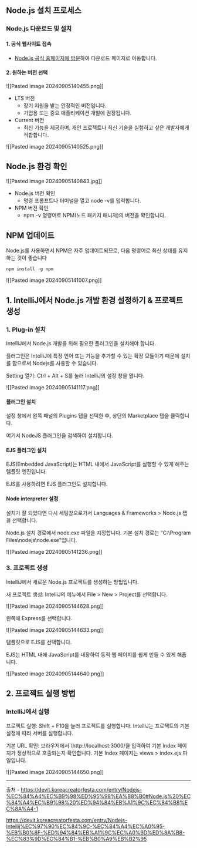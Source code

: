 ## Node.js 설치 프로세스
### Node.js 다운로드 및 설치

#### 1. 공식 웹사이트 접속

- [Node.js 공식 홈페이지에 방문](https://nodejs.org/)하여 다운로드 페이지로 이동합니다.

#### 2. 원하는 버전 선택

![[Pasted image 20240905140455.png]]

- LTS 버전
    - 장기 지원을 받는 안정적인 버전입니다.
    - 기업용 또는 중요 애플리케이션 개발에 권장됩니다.
- Current 버전
    - 최신 기능을 제공하며, 개인 프로젝트나 최신 기술을 실험하고 싶은 개발자에게 적합합니다.


![[Pasted image 20240905140525.png]]



## Node.js 환경 확인

![[Pasted image 20240905140843.jpg]]


- Node.js 버전 확인
    - 명령 프롬프트나 터미널을 열고 node -v를 입력합니다.
- NPM 버전 확인
    - npm -v 명령어로 NPM(노드 패키지 매니저)의 버전을 확인합니다.


## NPM 업데이트

Node.js를 사용하면서 NPM은 자주 업데이트되므로, 다음 명령어로 최신 상태를 유지하는 것이 좋습니다


```sql
npm install -g npm
```


![[Pasted image 20240905141007.png]]

## 1. IntelliJ에서 Node.js 개발 환경 설정하기 & 프로젝트 생성

### 1. Plug-in 설치

IntelliJ에서 Node.js 개발을 위해 필요한 플러그인을 설치해야 합니다.

플러그인은 IntelliJ에 특정 언어 또는 기능을 추가할 수 있는 확장 모듈이기 때문에 설치를 함으로써 Nodejs를 사용할 수 있습니다.

Setting 열기: Ctrl + Alt + S를 눌러 IntelliJ의 설정 창을 엽니다.


![[Pasted image 20240905141117.png]]

#### 플러그인 설치

설정 창에서 왼쪽 패널의 Plugins 탭을 선택한 후, 상단의 Marketplace 탭을 클릭합니다.

여기서 NodeJS 플러그인을 검색하여 설치합니다.

#### EJS 플러그인 설치

EJS(Embedded JavaScript)는 HTML 내에서 JavaScript를 실행할 수 있게 해주는 템플릿 엔진입니다.

EJS를 사용하려면 EJS 플러그인도 설치합니다.


#### Node interpreter 설정

설치가 잘 되었다면 다시 세팅창으로가서 Languages & Frameworks > Node.js 탭을 선택합니다.

Node.js 설치 경로에서 node.exe 파일을 지정합니다. 기본 설치 경로는 "C:\Program Files\nodejs\node.exe"입니다.


![[Pasted image 20240905141236.png]]

### 3. 프로젝트 생성

IntelliJ에서 새로운 Node.js 프로젝트를 생성하는 방법입니다.

새 프로젝트 생성: IntelliJ의 메뉴에서 File > New > Project를 선택합니다.

![[Pasted image 20240905144628.png]]

왼쪽에 Express를 선택합니다.

![[Pasted image 20240905144633.png]]


템플릿으로 EJS를 선택합니다.

EJS는 HTML 내에 JavaScript를 내장하여 동적 웹 페이지를 쉽게 만들 수 있게 해줍니다.

![[Pasted image 20240905144640.png]]

## 2. 프로젝트 실행 방법

### IntelliJ에서 실행

프로젝트 실행: Shift + F10을 눌러 프로젝트를 실행합니다. IntelliJ는 프로젝트의 기본 설정에 따라 서버를 실행합니다.

기본 URL 확인: 브라우저에서 \http://localhost:3000/을 입력하여 기본 Index 페이지가 정상적으로 호출되는지 확인합니다. 기본 Index 페이지는 views > index.ejs 파일입니다.

![[Pasted image 20240905144650.png]]





---
출처 - https://devit.koreacreatorfesta.com/entry/Nodejs-%EC%84%A4%EC%B9%98%ED%95%98%EA%B8%B0#Node.js%20%EC%84%A4%EC%B9%98%20%ED%94%84%EB%A1%9C%EC%84%B8%EC%8A%A4-1


https://devit.koreacreatorfesta.com/entry/Nodejs-Intellij%EC%97%90%EC%84%9C-%EC%84%A4%EC%A0%95-%EB%B0%8F-%ED%94%84%EB%A1%9C%EC%A0%9D%ED%8A%B8-%EC%83%9D%EC%84%B1-%EB%B0%A9%EB%B2%95